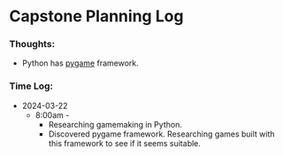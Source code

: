 # Capstone Planning Log

### Thoughts:
* Python has [pygame](https://www.pygame.org/news) framework.


### Time Log:
* 2024-03-22
  * 8:00am - 
    * Researching gamemaking in Python. 
    * Discovered pygame framework. Researching games built with this framework to see if it seems suitable.